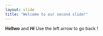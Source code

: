 ```yaml
---
layout: slide
title: "Welcome to our second slide!"
---
```

**Hellwo** and ***Hi***
Use the left arrow to go back !
